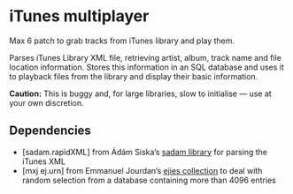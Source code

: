 # iTunes multiplayer

Max 6 patch to grab tracks from iTunes library and play them.

Parses iTunes Library XML file, retrieving artist, album, track name and file location information. Stores this information in an SQL database and uses it to playback files from the library and display their basic information.

**Caution:** This is buggy and, for large libraries, slow to initialise — use at your own discretion.

## Dependencies

* [sadam.rapidXML] from Ádám Siska’s [sadam library](http://sadam.hu/en/software) for parsing the iTunes XML
* [mxj ej.urn] from Emmanuel Jourdan’s [ejies collection](https://github.com/emmanueljourdan/ejies) to deal with random selection from a database containing more than 4096 entries
